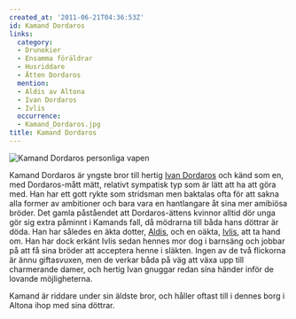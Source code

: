```yaml
---
created_at: '2011-06-21T04:36:53Z'
id: Kamand Dordaros
links:
  category:
  - Drunokier
  - Ensamma föräldrar
  - Husriddare
  - Ätten Dordaros
  mention:
  - Aldis av Altona
  - Ivan Dordaros
  - Ivlis
  occurrence:
  - Kamand_Dordaros.jpg
title: Kamand Dordaros
---
```


![Kamand Dordaros personliga vapen]

Kamand Dordaros är yngste bror till hertig [Ivan Dordaros] och känd som en, med Dordaros-mått mätt,
relativt sympatisk typ som är lätt att ha att göra med. Han har ett gott rykte som stridsman men
baktalas ofta för att sakna alla former av ambitioner och bara vara en hantlangare åt sina mer
amibiösa bröder. Det gamla påståendet att Dordaros-ättens kvinnor alltid dör unga gör sig extra
påminnt i Kamands fall, då mödrarna till båda hans döttrar är döda. Han har således en äkta dotter,
[Aldis], och en oäkta, [Ivlis], att ta hand om. Han har dock erkänt Ivlis sedan hennes mor dog i
barnsäng och jobbar på att få sina bröder att acceptera henne i släkten. Ingen av de två flickorna
är ännu giftasvuxen, men de verkar båda på väg att växa upp till charmerande damer, och hertig Ivan
gnuggar redan sina händer inför de lovande möjligheterna.

Kamand är riddare under sin äldste bror, och håller oftast till i dennes borg i Altona ihop med sina
döttrar.

  [Kamand Dordaros personliga vapen]: Kamand_Dordaros.jpg "Kamand Dordaros personliga vapen"
  [Ivan Dordaros]: Ivan_Dordaros
  [Aldis]: Aldis_av_Altona
  [Ivlis]: Ivlis